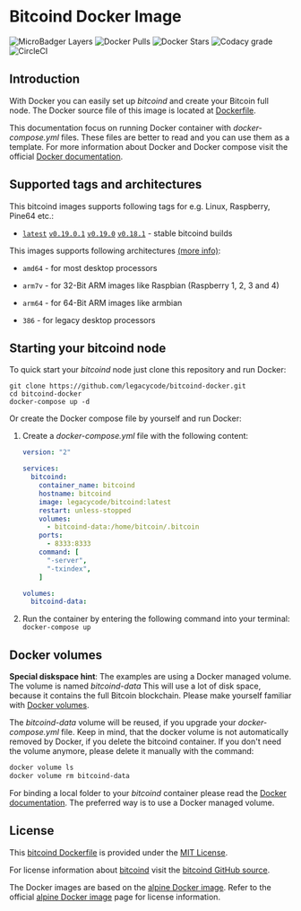 # Bitcoind Docker Image

![MicroBadger Layers](https://img.shields.io/microbadger/layers/legacycode/bitcoind) ![Docker Pulls](https://img.shields.io/docker/pulls/legacycode/bitcoind) ![Docker Stars](https://img.shields.io/docker/stars/legacycode/bitcoind) ![Codacy grade](https://img.shields.io/codacy/grade/109e2de909e645aebaa73d8b099c72b9) ![CircleCI](https://img.shields.io/circleci/build/github/legacycode/bitcoind-docker)

## Introduction

With Docker you can easily set up _bitcoind_ and create your Bitcoin full node.
The Docker source file of this image is located at [Dockerfile][1].

This documentation focus on running Docker container with _docker-compose.yml_ files. These files are better to read and you can use them as a template. For more information about Docker and Docker compose visit the official [Docker documentation][2].

## Supported tags and architectures

This bitcoind images supports following tags for e.g. Linux, Raspberry, Pine64 etc.:

-   [`latest`](https://github.com/legacycode/bitcoind-docker/blob/latest/Dockerfile) [`v0.19.0.1`](https://github.com/legacycode/bitcoind-docker/blob/v0.19.0.1/Dockerfile) [`v0.19.0`](https://github.com/legacycode/bitcoind-docker/blob/v0.19.0/Dockerfile) [`v0.18.1`](https://github.com/legacycode/bitcoind-docker/blob/v0.18.1/Dockerfile) - stable bitcoind builds

This images supports following architectures [(more info)](8):

-   `amd64` - for most desktop processors

-   `arm7v` - for 32-Bit ARM images like Raspbian (Raspberry 1, 2, 3 and 4)

-   `arm64` - for 64-Bit ARM images like armbian

-   `386` - for legacy desktop processors

## Starting your bitcoind node

To quick start your _bitcoind_ node just clone this repository and run Docker:

```shell
git clone https://github.com/legacycode/bitcoind-docker.git
cd bitcoind-docker
docker-compose up -d
```

Or create the Docker compose file by yourself and run Docker:

1.  Create a _docker-compose.yml_ file with the following content:

    ```yaml
    version: "2"

    services:
      bitcoind:
        container_name: bitcoind
        hostname: bitcoind
        image: legacycode/bitcoind:latest
        restart: unless-stopped
        volumes:
          - bitcoind-data:/home/bitcoin/.bitcoin
        ports:
          - 8333:8333
        command: [
          "-server",
          "-txindex",
        ]

    volumes:
      bitcoind-data:
    ```

2.  Run the container by entering the following command into your terminal:
    `docker-compose up`

## Docker volumes

**Special diskspace hint**: The examples are using a Docker managed volume. The volume is named _bitcoind-data_ This will use a lot of disk space, because it contains the full Bitcoin blockchain. Please make yourself familiar with [Docker volumes][3].

The _bitcoind-data_ volume will be reused, if you upgrade your _docker-compose.yml_ file. Keep in mind, that the docker volume is not automatically removed by Docker, if you delete the bitcoind container. If you don't need the volume anymore, please delete it manually with the command:

```bash
docker volume ls
docker volume rm bitcoind-data
```

For binding a local folder to your _bitcoind_ container please read the [Docker documentation][2]. The preferred way is to use a Docker managed volume.

## License

This [bitcoind Dockerfile][1] is provided under the [MIT License][4].

For license information about [bitcoind][5] visit the [bitcoind GitHub source][6].

The Docker images are based on the [alpine Docker image][7]. Refer to the official [alpine Docker image][7] page for license information.

[1]: https://github.com/legacycode/bitcoind-docker

[2]: https://docs.docker.com/

[3]: https://docs.docker.com/storage/volumes/

[4]: https://github.com/legacycode/bitcoind-docker/blob/latest/LICENSE.md

[5]: https://github.com/bitcoin/bitcoin

[6]: https://github.com/bitcoin/bitcoin/blob/master/COPYING

[7]: https://hub.docker.com/_/alpine
